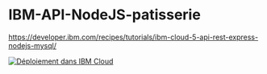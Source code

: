 # IBM-API-NodeJS-patisserie

https://developer.ibm.com/recipes/tutorials/ibm-cloud-5-api-rest-express-nodejs-mysql/  

[![Déploiement dans IBM Cloud](https://cloud.ibm.com/devops/setup/deploy/button.png)](https://cloud.ibm.com/devops/setup/deploy?repository=https://github.com/cherryclass/IBM-API-NodeJS-patisserie&branch=master)

